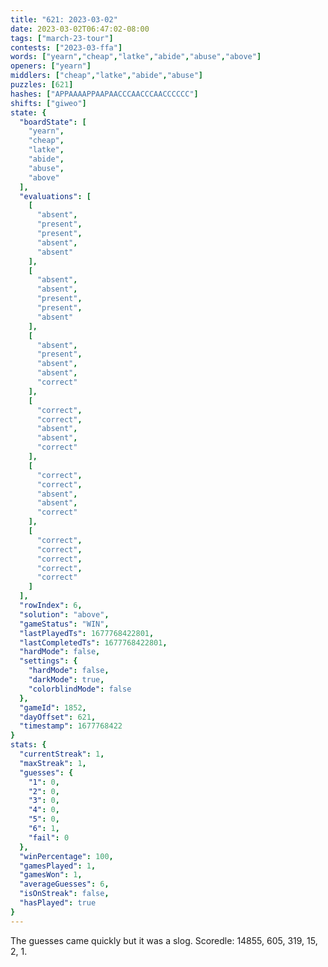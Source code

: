 ```yaml
---
title: "621: 2023-03-02"
date: 2023-03-02T06:47:02-08:00
tags: ["march-23-tour"]
contests: ["2023-03-ffa"]
words: ["yearn","cheap","latke","abide","abuse","above"]
openers: ["yearn"]
middlers: ["cheap","latke","abide","abuse"]
puzzles: [621]
hashes: ["APPAAAAPPAAPAACCCAACCCAACCCCCC"]
shifts: ["giweo"]
state: {
  "boardState": [
    "yearn",
    "cheap",
    "latke",
    "abide",
    "abuse",
    "above"
  ],
  "evaluations": [
    [
      "absent",
      "present",
      "present",
      "absent",
      "absent"
    ],
    [
      "absent",
      "absent",
      "present",
      "present",
      "absent"
    ],
    [
      "absent",
      "present",
      "absent",
      "absent",
      "correct"
    ],
    [
      "correct",
      "correct",
      "absent",
      "absent",
      "correct"
    ],
    [
      "correct",
      "correct",
      "absent",
      "absent",
      "correct"
    ],
    [
      "correct",
      "correct",
      "correct",
      "correct",
      "correct"
    ]
  ],
  "rowIndex": 6,
  "solution": "above",
  "gameStatus": "WIN",
  "lastPlayedTs": 1677768422801,
  "lastCompletedTs": 1677768422801,
  "hardMode": false,
  "settings": {
    "hardMode": false,
    "darkMode": true,
    "colorblindMode": false
  },
  "gameId": 1852,
  "dayOffset": 621,
  "timestamp": 1677768422
}
stats: {
  "currentStreak": 1,
  "maxStreak": 1,
  "guesses": {
    "1": 0,
    "2": 0,
    "3": 0,
    "4": 0,
    "5": 0,
    "6": 1,
    "fail": 0
  },
  "winPercentage": 100,
  "gamesPlayed": 1,
  "gamesWon": 1,
  "averageGuesses": 6,
  "isOnStreak": false,
  "hasPlayed": true
}
---
```

<!-- more -->
The guesses came quickly but it was a slog. Scoredle: 14855, 605, 319, 15, 2, 1. 
